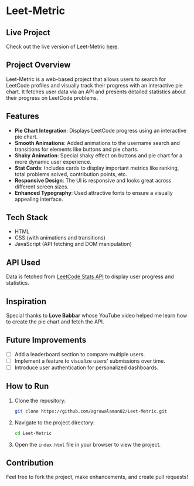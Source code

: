 
# Leet-Metric

## Live Project
Check out the live version of Leet-Metric [here](https://agrawalaman02.github.io/Leet-Metric/).

## Project Overview
Leet-Metric is a web-based project that allows users to search for LeetCode profiles and visually track their progress with an interactive pie chart. It fetches user data via an API and presents detailed statistics about their progress on LeetCode problems.

## Features
- **Pie Chart Integration**: Displays LeetCode progress using an interactive pie chart.
- **Smooth Animations**: Added animations to the username search and transitions for elements like buttons and pie charts.
- **Shaky Animation**: Special shaky effect on buttons and pie chart for a more dynamic user experience.
- **Stat Cards**: Includes cards to display important metrics like ranking, total problems solved, contribution points, etc.
- **Responsive Design**: The UI is responsive and looks great across different screen sizes.
- **Enhanced Typography**: Used attractive fonts to ensure a visually appealing interface.

## Tech Stack
- HTML
- CSS (with animations and transitions)
- JavaScript (API fetching and DOM manipulation)

## API Used
Data is fetched from [LeetCode Stats API](https://leetcode-stats-api.herokuapp.com/) to display user progress and statistics.

## Inspiration
Special thanks to **Love Babbar** whose YouTube video helped me learn how to create the pie chart and fetch the API.

## Future Improvements
- [ ] Add a leaderboard section to compare multiple users.
- [ ] Implement a feature to visualize users' submissions over time.
- [ ] Introduce user authentication for personalized dashboards.
  
## How to Run
1. Clone the repository:
   ```bash
   git clone https://github.com/agrawalaman02/Leet-Metric.git
   ```
2. Navigate to the project directory:
   ```bash
   cd Leet-Metric
   ```
3. Open the `index.html` file in your browser to view the project.

## Contribution
Feel free to fork the project, make enhancements, and create pull requests!
